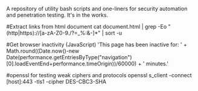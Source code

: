 A repository of utility bash scripts and one-liners for security automation and penetration testing. It's in the works.

#Extract links from html document
cat document.html | grep -Eo "(http|https)://[a-zA-Z0-9./?=_%:&-]*" | sort -u

#Get browser inactivity (JavaScript)
'This page has been inactive for: ' + Math.round((Date.now()-new Date(performance.getEntriesByType("navigation")[0].loadEventEnd+performance.timeOrigin))/60000) + ' minutes.'

#openssl for testing weak ciphers and protocols
openssl s_client -connect [host]:443 -tls1 -cipher DES-CBC3-SHA



